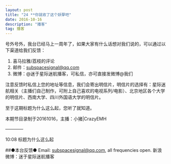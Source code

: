 ```yaml
---
layout: post
title: "24 **你就收了这个妖孽吧"
date: 2016-10-16
description: "播客"
tag: 播客 
---   
```


号外号外，我台已经马上一周年了，如果大家有什么话想对我们说的，可以通过以下渠道给我们反馈：

1.	喜马拉雅/荔枝的评论
2.	邮件：subspacesignal@qq.com
3.	微博：@迷于星际迷航播客，可私信，亦可直接发微博@我们

注意反馈时私信上您的地址等信息，我们会寄出明信片，明信片的选择有：星际迷航相关（主播们自己制作，可附上自己喜欢的电视系列/电影）、北京地区各个大学的明信片、西南大学、四川外国语大学的明信片。

至于这期标题为什么这么起，您听了就知道。

本期节目录制于20161016，主播：小猪|CrazyEMH

————

10:08 标题为什么这么起

##●本台反馈●
Email: subspacesignal@qq.com, all frequencies open.
新浪微博：迷于星际迷航播客
